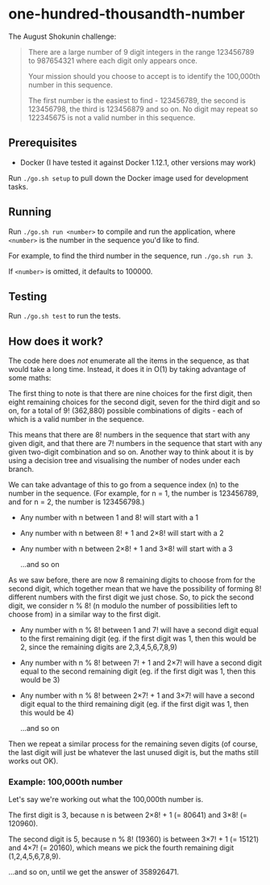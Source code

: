 # one-hundred-thousandth-number

The August Shokunin challenge:

> There are a large number of 9 digit integers in the range 123456789 to 987654321 where each digit only appears once.
>
> Your mission should you choose to accept is to identify the 100,000th number in this sequence.
>
> The first number is the easiest to find - 123456789, the second is 123456798, the third is 123456879 and so on.
> No digit may repeat so 122345675 is not a valid number in this sequence.

## Prerequisites

* Docker (I have tested it against Docker 1.12.1, other versions may work)

Run `./go.sh setup` to pull down the Docker image used for development tasks.

## Running

Run `./go.sh run <number>` to compile and run the application, where `<number>` is the number in the sequence you'd like to find.

For example, to find the third number in the sequence, run `./go.sh run 3`.

If `<number>` is omitted, it defaults to 100000.

## Testing

Run `./go.sh test` to run the tests.

## How does it work?

The code here does *not* enumerate all the items in the sequence, as that would take a long time.
Instead, it does it in O(1) by taking advantage of some maths:

The first thing to note is that there are nine choices for the first digit, then eight remaining
choices for the second digit, seven for the third digit and so on, for a total of 9! (362,880)
possible combinations of digits - each of which is a valid number in the sequence.

This means that there are 8! numbers in the sequence that start with any given digit, and that there
are 7! numbers in the sequence that start with any given two-digit combination and so on. Another
way to think about it is by using a decision tree and visualising the number of nodes under each
branch.

We can take advantage of this to go from a sequence index (n) to the number in the sequence.
(For example, for n = 1, the number is 123456789, and for n = 2, the number is 123456798.)

* Any number with n between 1 and 8! will start with a 1
* Any number with n between 8! + 1 and 2×8! will start with a 2
* Any number with n between 2×8! + 1 and 3×8! will start with a 3

  ...and so on

As we saw before, there are now 8 remaining digits to choose from for the second digit, which
together mean that we have the possibility of forming 8! different numbers with the first digit
we just chose. So, to pick the second digit, we consider n % 8! (n modulo the number of
possibilities left to choose from) in a similar way to the first digit.

* Any number with n % 8! between 1 and 7! will have a second digit equal to the first remaining
  digit (eg. if the first digit was 1, then this would be 2, since the remaining digits are
  2,3,4,5,6,7,8,9)
* Any number with n % 8! between 7! + 1 and 2×7! will have a second digit equal to the second
  remaining digit (eg. if the first digit was 1, then this would be 3)
* Any number with n % 8! between 2×7! + 1 and 3×7! will have a second digit equal to the third
  remaining digit (eg. if the first digit was 1, then this would be 4)

    ...and so on

Then we repeat a similar process for the remaining seven digits (of course, the last digit will just
be whatever the last unused digit is, but the maths still works out OK).

### Example: 100,000th number

Let's say we're working out what the 100,000th number is.

The first digit is 3, because n is between 2×8! + 1 (= 80641) and 3×8! (= 120960).

The second digit is 5, because n % 8! (19360) is between 3×7! + 1 (= 15121) and 4×7! (= 20160),
which means we pick the fourth remaining digit (1,2,4,5,6,7,8,9).

...and so on, until we get the answer of 358926471.
